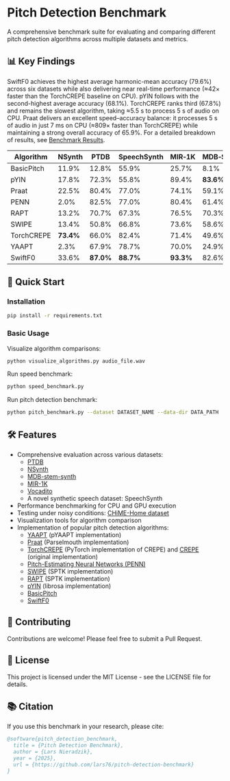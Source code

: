 # Pitch Detection Benchmark

A comprehensive benchmark suite for evaluating and comparing different pitch detection algorithms across multiple datasets and metrics.

## 📊 Key Findings

SwiftF0 achieves the highest average harmonic-mean accuracy (79.6%) across six datasets while also delivering near real-time performance (≈42× faster than the TorchCREPE baseline on CPU). pYIN follows with the second-highest average accuracy (68.1%). TorchCREPE ranks third (67.8%) and remains the slowest algorithm, taking ≈5.5 s to process 5 s of audio on CPU. Praat delivers an excellent speed–accuracy balance: it processes 5 s of audio in just 7 ms on CPU (≈809× faster than TorchCREPE) while maintaining a strong overall accuracy of 65.9%. For a detailed breakdown of results, see [Benchmark Results](benchmark_results.md).

| **Algorithm**  | **NSynth** | **PTDB** | **SpeechSynth** | **MIR‑1K** | **MDB‑STEM‑Synth** | **Vocadito** | **Average** |
| -------------- | ---------- | -------- | --------------- | ---------- | ------------------ | ------------ | ----------- |
| BasicPitch     | 11.9%      | 12.8%    | 55.9%           | 25.7%      | 8.1%               | 13.1%        | 21.2%       |
| pYIN           | 17.8%      | 72.3%    | 55.8%           | 89.4%      | **83.6%**          | 89.8%        | 68.1%       |
| Praat          | 22.5%      | 80.4%    | 77.0%           | 74.1%      | 59.1%              | 82.2%        | 65.9%       |
| PENN           | 2.0%       | 82.5%    | 77.0%           | 80.4%      | 61.4%              | 57.2%        | 60.1%       |
| RAPT           | 13.2%      | 70.7%    | 67.3%           | 76.5%      | 70.3%              | 78.0%        | 62.7%       |
| SWIPE          | 13.4%      | 50.8%    | 66.8%           | 73.6%      | 58.6%              | 72.7%        | 56.0%       |
| TorchCREPE     | **73.4%**  | 66.0%    | 82.4%           | 71.4%      | 49.6%              | 64.2%        | 67.8%       |
| YAAPT          | 2.3%       | 67.9%    | 78.7%           | 70.0%      | 24.9%              | 86.0%        | 55.0%       |
| SwiftF0        | 33.6%      | **87.0%**| **88.7%**       | **93.3%**  | 82.6%              | **92.1%**    | **79.6%**   |

## 🚀 Quick Start

### Installation

```bash
pip install -r requirements.txt
```

### Basic Usage

Visualize algorithm comparisons:
```bash
python visualize_algorithms.py audio_file.wav
```

Run speed benchmark:
```bash
python speed_benchmark.py
```

Run pitch detection benchmark:
```bash
python pitch_benchmark.py --dataset DATASET_NAME --data-dir DATA_PATH
```

## 🛠️ Features

- Comprehensive evaluation across various datasets:
  - [PTDB](https://www.spsc.tugraz.at/databases-and-tools/ptdb-tug-pitch-tracking-database-from-graz-university-of-technology.html)
  - [NSynth](https://magenta.tensorflow.org/datasets/nsynth)
  - [MDB-stem-synth](https://zenodo.org/records/1481172)
  - [MIR-1K](https://zenodo.org/records/3532216)
  - [Vocadito](https://zenodo.org/records/5578807)
  - A novel synthetic speech dataset: SpeechSynth
- Performance benchmarking for CPU and GPU execution
- Testing under noisy conditions: [CHiME-Home dataset](https://archive.org/details/chime-home)
- Visualization tools for algorithm comparison
- Implementation of popular pitch detection algorithms:
  - [YAAPT](https://bjbschmitt.github.io/AMFM_decompy/pYAAPT.html) (pYAAPT implementation)
  - [Praat](https://github.com/YannickJadoul/Parselmouth) (Parselmouth implementation)
  - [TorchCREPE](https://github.com/maxrmorrison/torchcrepe) (PyTorch implementation of CREPE) and [CREPE](https://github.com/marl/crepe) (original implementation)
  - [Pitch-Estimating Neural Networks (PENN)](https://github.com/interactiveaudiolab/penn)
  - [SWIPE](https://pysptk.readthedocs.io/en/latest/generated/pysptk.sptk.swipe.html) (SPTK implementation)
  - [RAPT](https://pysptk.readthedocs.io/en/latest/generated/pysptk.sptk.rapt.html) (SPTK implementation)
  - [pYIN](https://librosa.org/doc/main/generated/librosa.pyin.html) (librosa implementation)
  - [BasicPitch](https://github.com/spotify/basic-pitch)
  - [SwiftF0](https://github.com/lars76/swift-f0)

## 🤝 Contributing

Contributions are welcome! Please feel free to submit a Pull Request.

## 📄 License

This project is licensed under the MIT License - see the LICENSE file for details.

## 📚 Citation

If you use this benchmark in your research, please cite:

```bibtex
@software{pitch_detection_benchmark,
  title = {Pitch Detection Benchmark},
  author = {Lars Nieradzik},
  year = {2025},
  url = {https://github.com/lars76/pitch-detection-benchmark}
}
```